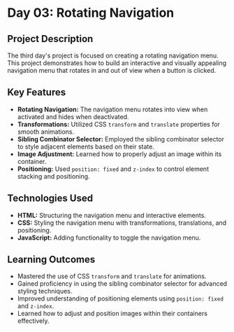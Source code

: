 # Day 03: Rotating Navigation

## Project Description

The third day's project is focused on creating a rotating navigation menu. This project demonstrates how to build an interactive and visually appealing navigation menu that rotates in and out of view when a button is clicked.

## Key Features

- **Rotating Navigation:** The navigation menu rotates into view when activated and hides when deactivated.
- **Transformations:** Utilized CSS `transform` and `translate` properties for smooth animations.
- **Sibling Combinator Selector:** Employed the sibling combinator selector to style adjacent elements based on their state.
- **Image Adjustment:** Learned how to properly adjust an image within its container.
- **Positioning:** Used `position: fixed` and `z-index` to control element stacking and positioning.

## Technologies Used

- **HTML:** Structuring the navigation menu and interactive elements.
- **CSS:** Styling the navigation menu with transformations, translations, and positioning.
- **JavaScript:** Adding functionality to toggle the navigation menu.

## Learning Outcomes

- Mastered the use of CSS `transform` and `translate` for animations.
- Gained proficiency in using the sibling combinator selector for advanced styling techniques.
- Improved understanding of positioning elements using `position: fixed` and `z-index`.
- Learned how to adjust and position images within their containers effectively.
